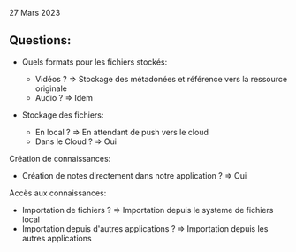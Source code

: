 27 Mars 2023

## Questions:

- Quels formats pour les fichiers stockés:
	- Vidéos ? => Stockage des métadonées et référence vers la ressource originale
	- Audio ? => Idem

- Stockage des fichiers:
	- En local ? => En attendant de push vers le cloud
	- Dans le Cloud ? => Oui

Création de connaissances:
- Création de notes directement dans notre application ? => Oui

Accès aux connaissances:
- Importation de fichiers ? => Importation depuis le systeme de fichiers local
- Importation depuis d'autres applications ? => Importation depuis les autres applications